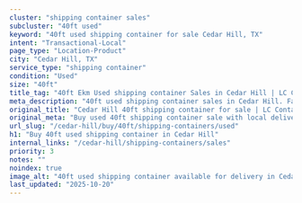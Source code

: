 ```yaml
---
cluster: "shipping container sales"
subcluster: "40ft used"
keyword: "40ft used shipping container for sale Cedar Hill, TX"
intent: "Transactional-Local"
page_type: "Location-Product"
city: "Cedar Hill, TX"
service_type: "shipping container"
condition: "Used"
size: "40ft"
title_tag: "40ft Ekm Used shipping container Sales in Cedar Hill | LC Container"
meta_description: "40ft used shipping container sales in Cedar Hill. Fast delivery, competitive pricing. Serving shipping containers area. Quote ID: A6D. Call (214) 524-4168 for your free quote today."
original_title: "Cedar Hill 40ft shipping container for sale | LC Container"
original_meta: "Buy used 40ft shipping container sale with local delivery in Cedar Hill, TX. LC Container — local Since 2003. Request a fast quote today."
url_slug: "/cedar-hill/buy/40ft/shipping-containers/used"
h1: "Buy 40ft used shipping container in Cedar Hill"
internal_links: "/cedar-hill/shipping-containers/sales"
priority: 3
notes: ""
noindex: true
image_alt: "40ft used shipping container available for delivery in Cedar Hill"
last_updated: "2025-10-20"
---
```


<!-- TODO: Add unique city/inventory copy, images, and internal links here. -->
